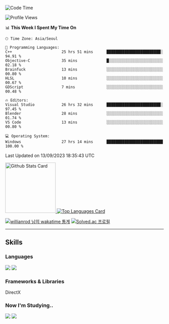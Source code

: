 <!--START_SECTION:waka-->
![Code Time](http://img.shields.io/badge/Code%20Time-586%20hrs%2018%20mins-blue)

![Profile Views](http://img.shields.io/badge/Profile%20Views-4-blue)

📊 **This Week I Spent My Time On** 

```text
🕑︎ Time Zone: Asia/Seoul

💬 Programming Languages: 
C++                      25 hrs 51 mins      ████████████████████████░   94.91 % 
Objective-C              35 mins             █░░░░░░░░░░░░░░░░░░░░░░░░   02.18 % 
Brainfuck                13 mins             ░░░░░░░░░░░░░░░░░░░░░░░░░   00.80 % 
HLSL                     10 mins             ░░░░░░░░░░░░░░░░░░░░░░░░░   00.67 % 
GDScript                 7 mins              ░░░░░░░░░░░░░░░░░░░░░░░░░   00.48 % 

🔥 Editors: 
Visual Studio            26 hrs 32 mins      ████████████████████████░   97.45 % 
Blender                  28 mins             ░░░░░░░░░░░░░░░░░░░░░░░░░   01.74 % 
VS Code                  13 mins             ░░░░░░░░░░░░░░░░░░░░░░░░░   00.80 % 

💻 Operating System: 
Windows                  27 hrs 14 mins      █████████████████████████   100.00 % 
```


 Last Updated on 13/09/2023 18:35:43 UTC
<!--END_SECTION:waka-->


<!-- [![Anurag's github stats](https://github-readme-stats.vercel.app/api?username=heosumin518)](https://github.com/anuraghazra/github-readme-stats) -->

<!-- markdownlint-disable MD033 -->
<a href="https://github.com/anuraghazra/github-readme-stats#github-stats-card">
  <img
    src="https://github-readme-stats.vercel.app/api?username=heosumin518&hide_title=true&show_icons=true&include_all_commits=true&count_private=true&hide_border=true&theme=onedark&title_color=5f4b8b&text_color=f0eee9&icon_color=00abc0"
    alt="Github Stats Card"
    height="160"
  />
</a>
<a href="https://github.com/anuraghazra/github-readme-stats#top-languages-card">
  <img
    src="https://github-readme-stats.vercel.app/api/top-langs?username=heosumin518&hide=css,tex&hide_title=true&layout=compact&langs_count=8&hide_border=true&theme=onedark&title_color=5f4b8b&text_color=f0eee9&icon_color=00abc0"
    alt="Top Languages Card"
  />
</a>

[![willianrod 님의 wakatime 통계](https://github-readme-stats.vercel.app/api/wakatime?username=heosumin518&layout=compact&count_private=true)](https://wakatime.com/@heosumin518) [![Solved.ac
프로필](http://mazassumnida.wtf/api/v2/generate_badge?boj=heosumin)](https://solved.ac/heosumin)


---

## Skills

### Languages

<img src="https://img.shields.io/badge/C-A8B9CC?style=flat-square&logo=C&logoColor=white"/> <img src="https://img.shields.io/badge/C++-00599C?style=flat-square&logo=C%2B%2B&logoColor=white"/>

### Frameworks & Libraries

DirectX

### Now I'm Studying..

<img src="https://img.shields.io/badge/CSharp-239120?style=flat-square&logo=CSharp&logoColor=white"/> <img src="https://img.shields.io/badge/OpenGL-5586A4?style=flat-square&logo=OpenGL&logoColor=white"/>

